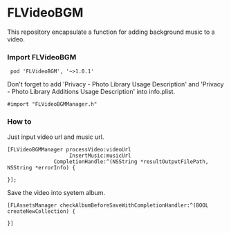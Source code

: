 # FLVideoBGM
This repository encapsulate a function for adding background music to a video.

### Import FLVideoBGM
```
 pod 'FLVideoBGM', '~>1.0.1'
```

Don't forget to add 'Privacy - Photo Library Usage Description' and 'Privacy - Photo Library Additions Usage Description' into info.plist.

```
#import "FLVideoBGMManager.h"

```

### How to
Just input video url and music url.
```
[FLVideoBGMManager processVideo:videoUrl 
                    InsertMusic:musicUrl 
               CompletionHandle:^(NSString *resultOutputFilePath, NSString *errorInfo) {

}];
```

Save the video into syetem album.
```
[FLAssetsManager checkAlbumBeforeSaveWithCompletionHandler:^(BOOL createNewCollection) {

}]
```

